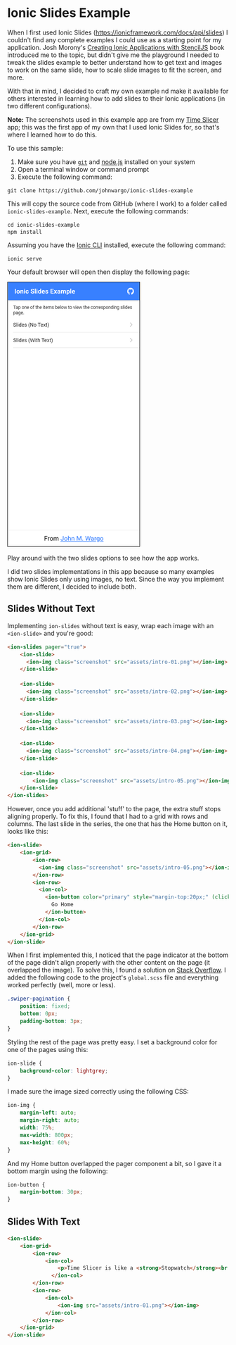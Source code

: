 # Ionic Slides Example

When I first used Ionic Slides (https://ionicframework.com/docs/api/slides) I couldn't find any complete examples I could use as a starting point for my application. Josh Morony's [Creating Ionic Applications with StencilJS](https://www.joshmorony.com/creating-ionic-applications-with-stencil-js/) book introduced me to the topic, but didn't give me the playground I needed to tweak the slides example to better understand how to get text and images to work on the same slide, how to scale slide images to fit the screen, and more.

With that in mind, I decided to craft my own example nd make it available for others interested in learning how to add slides to their Ionic applications (in two different configurations).

**Note:** The screenshots used in this example app are from my [Time Slicer](https://timeslicer.app) app; this was the first app of my own that I used Ionic Slides for, so that's where I learned how to do this.

To use this sample:

1. Make sure you have [`git`](https://git-scm.com/) and [node.js](https://nodejs.org/en/) installed on your system
2. Open a terminal window or command prompt
3. Execute the following command:

```shell
git clone https://github.com/johnwargo/ionic-slides-example
```

This will copy the source code from GitHub (where I work) to a folder called `ionic-slides-example`. Next, execute the following commands:

```shell
cd ionic-slides-example
npm install
```

Assuming you have the [Ionic CLI](https://ionicframework.com/getting-started) installed, execute the following command:

```shell
ionic serve
```

Your default browser will open then display the following page:

![Home Screen](images/home-page.png)

Play around with the two slides options to see how the app works.

I did two slides implementations in this app because so many examples show Ionic Slides only using images, no text. Since the way you implement them are different, I decided to include both.

## Slides Without Text

Implementing `ion-slides` without text is easy, wrap each image with an `<ion-slide>` and you're good:

```HTML
<ion-slides pager="true">
    <ion-slide>
      <ion-img class="screenshot" src="assets/intro-01.png"></ion-img>
    </ion-slide>

    <ion-slide>
      <ion-img class="screenshot" src="assets/intro-02.png"></ion-img>
    </ion-slide>

    <ion-slide>
      <ion-img class="screenshot" src="assets/intro-03.png"></ion-img>
    </ion-slide>

    <ion-slide>
      <ion-img class="screenshot" src="assets/intro-04.png"></ion-img>
    </ion-slide>

    <ion-slide>
        <ion-img class="screenshot" src="assets/intro-05.png"></ion-img>
    </ion-slide>
</ion-slides>
```

However, once you add additional 'stuff' to the page, the extra stuff stops aligning properly. To fix this, I found that I had to a grid with rows and columns. The last slide in the series, the one that has the Home button on it, looks like this:

```html
<ion-slide>
    <ion-grid>
        <ion-row>
          <ion-img class="screenshot" src="assets/intro-05.png"></ion-img>
        </ion-row>
        <ion-row>
          <ion-col>
            <ion-button color="primary" style="margin-top:20px;" (click)="goHome()">
              Go Home
            </ion-button>
          </ion-col>
        </ion-row>
    </ion-grid>
</ion-slide>
```

When I first implemented this, I noticed that the page indicator at the bottom of the page didn't align properly with the other content on the page (it overlapped the image). To solve this, I found a solution on [Stack Overflow](https://stackoverflow.com/questions/55566105/ion-slides-pagination-bullet-overlap-the-slides-content-ionic-4). I added the following code to the project's `global.scss` file and everything worked perfectly (well, more or less).

```css
.swiper-pagination {
    position: fixed;
    bottom: 0px;
    padding-bottom: 3px;
}
```

Styling the rest of the page was pretty easy. I set a background color for one of the pages using this:

```css
ion-slide {
    background-color: lightgrey;
}

```

I made sure the image sized correctly using the following CSS:

```css
ion-img {
    margin-left: auto;
    margin-right: auto;
    width: 75%;
    max-width: 800px;
    max-height: 60%;
}
```

And my Home button overlapped the pager component a bit, so I gave it a bottom margin using the following:

```css
ion-button {
    margin-bottom: 30px;
}
```


## Slides With Text


```html
<ion-slide>
    <ion-grid>
        <ion-row>
            <ion-col>
                <p>Time Slicer is like a <strong>Stopwatch</strong><br />with <strong>Categories</strong>.</p>
              </ion-col>
        </ion-row>
        <ion-row>
            <ion-col>
                <ion-img src="assets/intro-01.png"></ion-img>
            </ion-col>
        </ion-row>
    </ion-grid>
</ion-slide>
```
